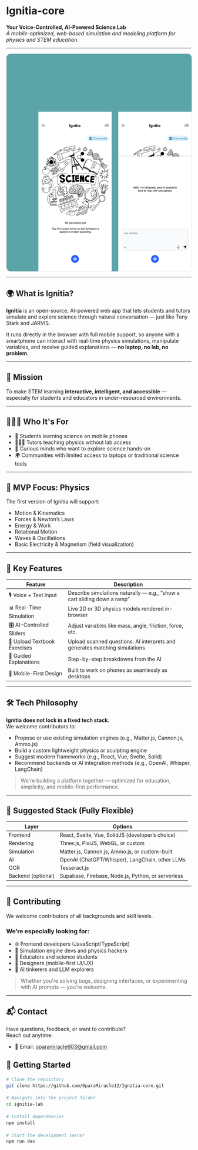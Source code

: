 # Ignitia-core

**Your Voice-Controlled, AI-Powered Science Lab**  
_A mobile-optimized, web-based simulation and modeling platform for physics and STEM education._

---

<div width= "60%" style="margin: 0 auto; display: flex">
  <img src="ignitia.png" alt="Community UI" width="100%" style="border: 1px solid #e5e7eb; border-radius: 12px;" />
</div>

---

## 🌍 What is Ignitia?

**Ignitia** is an open-source, AI-powered web app that lets students and tutors simulate and explore science through natural conversation — just like Tony Stark and JARVIS.  

It runs directly in the browser with full mobile support, so anyone with a smartphone can interact with real-time physics simulations, manipulate variables, and receive guided explanations — **no laptop, no lab, no problem.**

---

## 🎯 Mission

To make STEM learning **interactive, intelligent, and accessible** — especially for students and educators in under-resourced environments.

---

## 👨🏾‍🏫 Who It's For

- 📱 Students learning science on mobile phones  
- 🧑🏽‍🏫 Tutors teaching physics without lab access  
- 🧪 Curious minds who want to explore science hands-on  
- 🌍 Communities with limited access to laptops or traditional science tools

---

## 🧪 MVP Focus: Physics

The first version of Ignitia will support:

- Motion & Kinematics  
- Forces & Newton’s Laws  
- Energy & Work  
- Rotational Motion  
- Waves & Oscillations  
- Basic Electricity & Magnetism (field visualization)

---

## 🔑 Key Features

| Feature | Description |
|--------|-------------|
| 🎙️ Voice + Text Input | Describe simulations naturally — e.g., “show a cart sliding down a ramp” |
| 📊 Real-Time Simulation | Live 2D or 3D physics models rendered in-browser |
| 🎛️ AI-Controlled Sliders | Adjust variables like mass, angle, friction, force, etc. |
| 📘 Upload Textbook Exercises | Upload scanned questions; AI interprets and generates matching simulations |
| 🧠 Guided Explanations | Step-by-step breakdowns from the AI |
| 📱 Mobile-First Design | Built to work on phones as seamlessly as desktops |

---

## 🛠️ Tech Philosophy

**Ignitia does not lock in a fixed tech stack.**  
We welcome contributors to:

- Propose or use existing simulation engines (e.g., Matter.js, Cannon.js, Ammo.js)  
- Build a custom lightweight physics or sculpting engine  
- Suggest modern frameworks (e.g., React, Vue, Svelte, Solid)  
- Recommend backends or AI integration methods (e.g., OpenAI, Whisper, LangChain)

> We're building a platform together — optimized for education, simplicity, and mobile-first performance.

---

## 🔧 Suggested Stack (Fully Flexible)

| Layer | Options |
|-------|---------|
| Frontend | React, Svelte, Vue, SolidJS (developer’s choice) |
| Rendering | Three.js, PixiJS, WebGL, or custom |
| Simulation | Matter.js, Cannon.js, Ammo.js, or custom-built |
| AI | OpenAI (ChatGPT/Whisper), LangChain, other LLMs |
| OCR | Tesseract.js |
| Backend (optional) | Supabase, Firebase, Node.js, Python, or serverless |

---

## 🤝 Contributing

We welcome contributors of all backgrounds and skill levels.

### We’re especially looking for:

- 🌐 Frontend developers (JavaScript/TypeScript)  
- 🧠 Simulation engine devs and physics hackers  
- 🧪 Educators and science students  
- 🎨 Designers (mobile-first UI/UX)  
- 🤖 AI tinkerers and LLM explorers

> Whether you're solving bugs, designing interfaces, or experimenting with AI prompts — you're welcome.

---

## 📬 Contact

Have questions, feedback, or want to contribute?  
Reach out anytime:

- 📧 Email: [oparamiracle603@gmail.com](mailto:oparamiracle603@gmail.com) 


## 🚀 Getting Started

```bash
# Clone the repository
git clone https://github.com/OparaMiracle12/Ignitia-core.git

# Navigate into the project folder
cd ignitia-lab

# Install dependencies
npm install

# Start the development server
npm run dev
